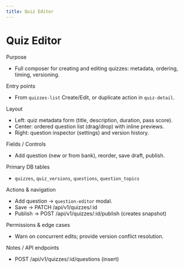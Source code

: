 ```yaml
---
title: Quiz Editor
---
```


# Quiz Editor

Purpose
- Full composer for creating and editing quizzes: metadata, ordering, timing, versioning.

Entry points
- From `quizzes-list` Create/Edit, or duplicate action in `quiz-detail`.

Layout
- Left: quiz metadata form (title, description, duration, pass score).
- Center: ordered question list (drag/drop) with inline previews.
- Right: question inspector (settings) and version history.

Fields / Controls
- Add question (new or from bank), reorder, save draft, publish.

Primary DB tables
- `quizzes`, `quiz_versions`, `questions`, `question_topics`

Actions & navigation
- Add question -> `question-editor` modal.
- Save -> PATCH /api/v1/quizzes/:id
- Publish -> POST /api/v1/quizzes/:id/publish (creates snapshot)

Permissions & edge cases
- Warn on concurrent edits; provide version conflict resolution.

Notes / API endpoints
- POST /api/v1/quizzes/:id/questions (insert)
